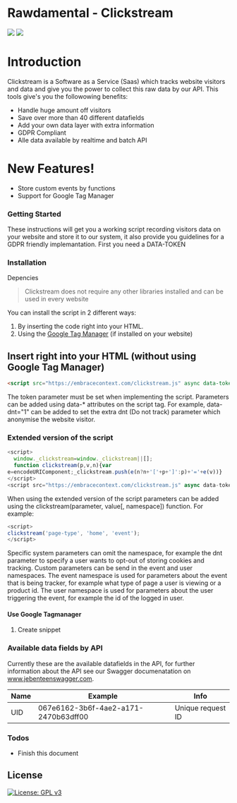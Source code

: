 # Rawdamental - Clickstream
[![](https://forthebadge.com/images/badges/made-with-javascript.svg)]() [![](https://forthebadge.com/images/badges/built-with-love.svg)](https://www.rawdamental.com)

# Introduction

Clickstream is a Software as a Service (Saas) which tracks website visitors and data and give you the power to collect this raw data by our API. This tools give's you the followowing benefits: 

  - Handle huge amount off visitors 
  - Save over more than 40 different datafields
  - Add your own data layer with extra information
  - GDPR Compliant
  - Alle data available by realtime and batch API

# New Features!

  - Store custom events by functions
  - Support for Google Tag Manager

### Getting Started

These instructions will get you a working script recording visitors data on your website and store it to our system, it also provide you guidelines for a GDPR friendly implemantation. First you need a DATA-TOKEN 

### Installation
Depencies
> Clickstream does not require any other libraries installed and can be used in every website

You can install the script in 2 different ways:
1. By inserting the code right into your HTML.
2. Using the [Google Tag Manager](https://marketingplatform.google.com/intl/nl/about/tag-manager/) (if installed on your website)

## Insert right into your HTML (without using Google Tag Manager)
```html
<script src="https://embracecontext.com/clickstream.js" async data-token="XXX"></script>
```
The token parameter must be set when implementing the script. Parameters can be added using data-* attributes on the script tag. For example, data-dnt="1" can be added to set the extra dnt (Do not track) parameter which anonymise the website visitor.

### Extended version of the script
```javascript
<script>
  window._clickstream=window._clickstream||[];
  function clickstream(p,v,n){var
e=encodeURIComponent;_clickstream.push(e(n?n+'['+p+']':p)+'='+e(v))}
</script>
<script src="https://embracecontext.com/clickstream.js" async data-token="XXX"></script>
```
When using the extended version of the script parameters can be added using the clickstream(parameter, value[, namespace]) function. For example:

```javascript 
<script>
clickstream('page-type', 'home', 'event');
</script>
```

Specific system parameters can omit the namespace, for example the dnt parameter to specify a user wants to opt-out of storing cookies and tracking. Custom parameters can be send in the event and user namespaces. The event namespace is used for parameters about the event that is being tracker, for example what type of page a user is viewing or a product id. The user namespace is used for parameters about the user triggering the event, for example the id of the logged in user.

#### Use Google Tagmanager
1. Create snippet

### Available data fields by API

Currently these are the available datafields in the API, for further information about the API see our Swagger documenatation on www.jebenteenswagger.com.

| Name | Example | Info
| ------ | ------ | ------ |
| UID | 067e6162-3b6f-4ae2-a171-2470b63dff00 | Unique request ID


### Todos

 - Finish this document

License
----
[![License: GPL v3](https://img.shields.io/badge/License-GPLv3-blue.svg)](https://www.gnu.org/licenses/gpl-3.0)

